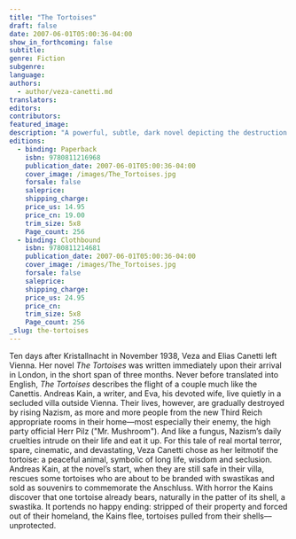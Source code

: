 ```yaml
---
title: "The Tortoises"
draft: false
date: 2007-06-01T05:00:36-04:00
show_in_forthcoming: false
subtitle:
genre: Fiction
subgenre:
language:
authors:
  - author/veza-canetti.md
translators:
editors:
contributors:
featured_image:
description: "A powerful, subtle, dark novel depicting the destruction of Austrian Jews, never before published in English. "
editions:
  - binding: Paperback
    isbn: 9780811216968
    publication_date: 2007-06-01T05:00:36-04:00
    cover_image: /images/The_Tortoises.jpg
    forsale: false
    saleprice:
    shipping_charge:
    price_us: 14.95
    price_cn: 19.00
    trim_size: 5x8
    Page_count: 256
  - binding: Clothbound
    isbn: 9780811214681
    publication_date: 2007-06-01T05:00:36-04:00
    cover_image: /images/The_Tortoises.jpg
    forsale: false
    saleprice:
    shipping_charge:
    price_us: 24.95
    price_cn:
    trim_size: 5x8
    Page_count: 256
_slug: the-tortoises
---
```


Ten days after Kristallnacht in November 1938, Veza and Elias Canetti left Vienna. Her novel _The Tortoises_ was written immediately upon their arrival in London, in the short span of three months. Never before translated into English, _The Tortoises_ describes the flight of a couple much like the Canettis. Andreas Kain, a writer, and Eva, his devoted wife, live quietly in a secluded villa outside Vienna. Their lives, however, are gradually destroyed by rising Nazism, as more and more people from the new Third Reich appropriate rooms in their home––most especially their enemy, the high party official Herr Pilz ("Mr. Mushroom"). And like a fungus, Nazism’s daily cruelties intrude on their life and eat it up. For this tale of real mortal terror, spare, cinematic, and devastating, Veza Canetti chose as her leitmotif the tortoise: a peaceful animal, symbolic of long life, wisdom and seclusion. Andreas Kain, at the novel’s start, when they are still safe in their villa, rescues some tortoises who are about to be branded with swastikas and sold as souvenirs to commemorate the Anschluss. With horror the Kains discover that one tortoise already bears, naturally in the patter of its shell, a swastika. It portends no happy ending: stripped of their property and forced out of their homeland, the Kains flee, tortoises pulled from their shells––unprotected.


